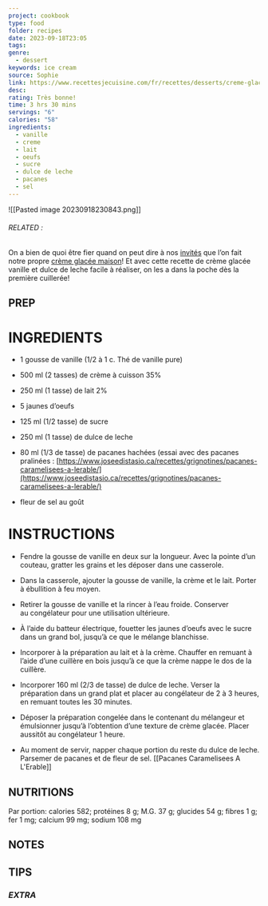 ```yaml
---
project: cookbook
type: food
folder: recipes
date: 2023-09-18T23:05
tags: 
genre:
  - dessert
keywords: ice cream
source: Sophie
link: https://www.recettesjecuisine.com/fr/recettes/desserts/creme-glacee-vanille-et-dulce-de-leche/
desc: 
rating: Très bonne!
time: 3 hrs 30 mins
servings: "6"
calories: "58"
ingredients:
  - vanille
  - creme
  - lait
  - oeufs
  - sucre
  - dulce de leche
  - pacanes
  - sel
---
```


![[Pasted image 20230918230843.png]]

###### *RELATED* : 

On a bien de quoi être fier quand on peut dire à nos [invités](https://www.recettesjecuisine.com/fr/recettes/plats-principaux/porc/one-pot-au-porc-poireaux-et-pommes-caramelises-a-lerable/?gallery=6546) que l’on fait notre propre [crème glacée maison](https://www.pratico-pratiques.com/galeries-thematiques/top-5-de-nos-meilleures-creme-glacees-maison/)! Et avec cette recette de crème glacée vanille et dulce de leche facile à réaliser, on les a dans la poche dès la première cuillerée!

## PREP


# INGREDIENTS

- 1 gousse de vanille (1/2 à 1 c. Thé de vanille pure)
    
- 500 ml (2 tasses) de crème à cuisson 35%
    
- 250 ml (1 tasse) de lait 2%
    
- 5 jaunes d’oeufs 
    
- 125 ml (1/2 tasse) de sucre
    
- 250 ml (1 tasse) de dulce de leche
    
- 80 ml (1/3 de tasse) de pacanes hachées (essai avec des pacanes pralinées : [https://www.joseedistasio.ca/recettes/grignotines/pacanes-caramelisees-a-lerable/](https://www.joseedistasio.ca/recettes/grignotines/pacanes-caramelisees-a-lerable/)
    
- fleur de sel au goût


# INSTRUCTIONS

- Fendre la gousse de vanille en deux sur la longueur. Avec la pointe d’un couteau, gratter les grains et les déposer dans une casserole.
    
- Dans la casserole, ajouter la gousse de vanille, la crème et le lait. Porter à ébullition à feu moyen.
    
- Retirer la gousse de vanille et la rincer à l’eau froide. Conserver au congélateur pour une utilisation ultérieure.
    
- À l’aide du batteur électrique, fouetter les jaunes d’oeufs avec le sucre dans un grand bol, jusqu’à ce que le mélange blanchisse.
    
- Incorporer à la préparation au lait et à la crème. Chauffer en remuant à l’aide d’une cuillère en bois jusqu’à ce que la crème nappe le dos de la cuillère.
    
- Incorporer 160 ml (2/3 de tasse) de dulce de leche. Verser la préparation dans un grand plat et placer au congélateur de 2 à 3 heures, en remuant toutes les 30 minutes.
    
- Déposer la préparation congelée dans le contenant du mélangeur et émulsionner jusqu’à l’obtention d’une texture de crème glacée. Placer aussitôt au congélateur 1 heure.
    
- Au moment de servir, napper chaque portion du reste du dulce de leche. Parsemer de pacanes et de fleur de sel. [[Pacanes Caramelisees A L'Erable]]



## NUTRITIONS

Par portion: calories 582; protéines 8 g; M.G. 37 g; glucides 54 g; fibres 1 g; fer 1 mg; calcium 99 mg; sodium 108 mg

## NOTES



## TIPS



### *EXTRA*



